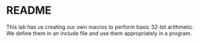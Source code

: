 README
======

This lab has us creating our own macros to perform basic 32-bit arithmetic. We
define them in an include file and use them appropriately in a program.
